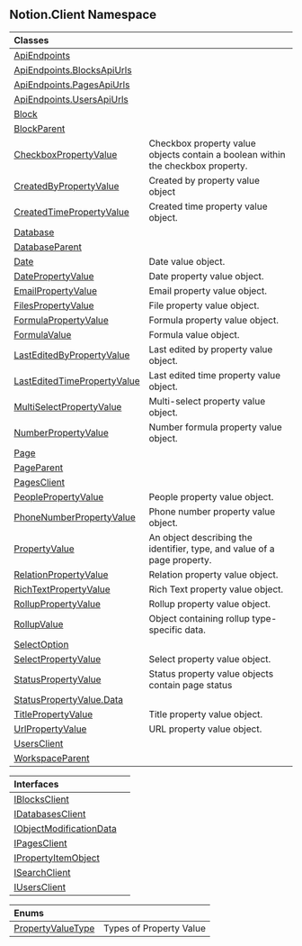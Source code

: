 ## Notion.Client Namespace

| Classes | |
| :--- | :--- |
| [ApiEndpoints](Notion.Client.ApiEndpoints.md 'Notion.Client.ApiEndpoints') | |
| [ApiEndpoints.BlocksApiUrls](Notion.Client.ApiEndpoints.BlocksApiUrls.md 'Notion.Client.ApiEndpoints.BlocksApiUrls') | |
| [ApiEndpoints.PagesApiUrls](Notion.Client.ApiEndpoints.PagesApiUrls.md 'Notion.Client.ApiEndpoints.PagesApiUrls') | |
| [ApiEndpoints.UsersApiUrls](Notion.Client.ApiEndpoints.UsersApiUrls.md 'Notion.Client.ApiEndpoints.UsersApiUrls') | |
| [Block](Notion.Client.Block.md 'Notion.Client.Block') | |
| [BlockParent](Notion.Client.BlockParent.md 'Notion.Client.BlockParent') | |
| [CheckboxPropertyValue](Notion.Client.CheckboxPropertyValue.md 'Notion.Client.CheckboxPropertyValue') | Checkbox property value objects contain a boolean within the checkbox property. |
| [CreatedByPropertyValue](Notion.Client.CreatedByPropertyValue.md 'Notion.Client.CreatedByPropertyValue') | Created by property value object |
| [CreatedTimePropertyValue](Notion.Client.CreatedTimePropertyValue.md 'Notion.Client.CreatedTimePropertyValue') | Created time property value object. |
| [Database](Notion.Client.Database.md 'Notion.Client.Database') | |
| [DatabaseParent](Notion.Client.DatabaseParent.md 'Notion.Client.DatabaseParent') | |
| [Date](Notion.Client.Date.md 'Notion.Client.Date') | Date value object. |
| [DatePropertyValue](Notion.Client.DatePropertyValue.md 'Notion.Client.DatePropertyValue') | Date property value object. |
| [EmailPropertyValue](Notion.Client.EmailPropertyValue.md 'Notion.Client.EmailPropertyValue') | Email property value object. |
| [FilesPropertyValue](Notion.Client.FilesPropertyValue.md 'Notion.Client.FilesPropertyValue') | File property value object. |
| [FormulaPropertyValue](Notion.Client.FormulaPropertyValue.md 'Notion.Client.FormulaPropertyValue') | Formula property value object. |
| [FormulaValue](Notion.Client.FormulaValue.md 'Notion.Client.FormulaValue') | Formula value object. |
| [LastEditedByPropertyValue](Notion.Client.LastEditedByPropertyValue.md 'Notion.Client.LastEditedByPropertyValue') | Last edited by property value object. |
| [LastEditedTimePropertyValue](Notion.Client.LastEditedTimePropertyValue.md 'Notion.Client.LastEditedTimePropertyValue') | Last edited time property value object. |
| [MultiSelectPropertyValue](Notion.Client.MultiSelectPropertyValue.md 'Notion.Client.MultiSelectPropertyValue') | Multi-select property value object. |
| [NumberPropertyValue](Notion.Client.NumberPropertyValue.md 'Notion.Client.NumberPropertyValue') | Number formula property value object. |
| [Page](Notion.Client.Page.md 'Notion.Client.Page') | |
| [PageParent](Notion.Client.PageParent.md 'Notion.Client.PageParent') | |
| [PagesClient](Notion.Client.PagesClient.md 'Notion.Client.PagesClient') | |
| [PeoplePropertyValue](Notion.Client.PeoplePropertyValue.md 'Notion.Client.PeoplePropertyValue') | People property value object. |
| [PhoneNumberPropertyValue](Notion.Client.PhoneNumberPropertyValue.md 'Notion.Client.PhoneNumberPropertyValue') | Phone number property value object. |
| [PropertyValue](Notion.Client.PropertyValue.md 'Notion.Client.PropertyValue') | An object describing the identifier, type, and value of a page property. |
| [RelationPropertyValue](Notion.Client.RelationPropertyValue.md 'Notion.Client.RelationPropertyValue') | Relation property value object. |
| [RichTextPropertyValue](Notion.Client.RichTextPropertyValue.md 'Notion.Client.RichTextPropertyValue') | Rich Text property value object. |
| [RollupPropertyValue](Notion.Client.RollupPropertyValue.md 'Notion.Client.RollupPropertyValue') | Rollup property value object. |
| [RollupValue](Notion.Client.RollupValue.md 'Notion.Client.RollupValue') | Object containing rollup type-specific data. |
| [SelectOption](Notion.Client.SelectOption.md 'Notion.Client.SelectOption') | |
| [SelectPropertyValue](Notion.Client.SelectPropertyValue.md 'Notion.Client.SelectPropertyValue') | Select property value object. |
| [StatusPropertyValue](Notion.Client.StatusPropertyValue.md 'Notion.Client.StatusPropertyValue') | Status property value objects contain page status |
| [StatusPropertyValue.Data](Notion.Client.StatusPropertyValue.Data.md 'Notion.Client.StatusPropertyValue.Data') | |
| [TitlePropertyValue](Notion.Client.TitlePropertyValue.md 'Notion.Client.TitlePropertyValue') | Title property value object. |
| [UrlPropertyValue](Notion.Client.UrlPropertyValue.md 'Notion.Client.UrlPropertyValue') | URL property value object. |
| [UsersClient](Notion.Client.UsersClient.md 'Notion.Client.UsersClient') | |
| [WorkspaceParent](Notion.Client.WorkspaceParent.md 'Notion.Client.WorkspaceParent') | |

| Interfaces | |
| :--- | :--- |
| [IBlocksClient](Notion.Client.IBlocksClient.md 'Notion.Client.IBlocksClient') | |
| [IDatabasesClient](Notion.Client.IDatabasesClient.md 'Notion.Client.IDatabasesClient') | |
| [IObjectModificationData](Notion.Client.IObjectModificationData.md 'Notion.Client.IObjectModificationData') | |
| [IPagesClient](Notion.Client.IPagesClient.md 'Notion.Client.IPagesClient') | |
| [IPropertyItemObject](Notion.Client.IPropertyItemObject.md 'Notion.Client.IPropertyItemObject') | |
| [ISearchClient](Notion.Client.ISearchClient.md 'Notion.Client.ISearchClient') | |
| [IUsersClient](Notion.Client.IUsersClient.md 'Notion.Client.IUsersClient') | |

| Enums | |
| :--- | :--- |
| [PropertyValueType](Notion.Client.PropertyValueType.md 'Notion.Client.PropertyValueType') | Types of Property Value |
